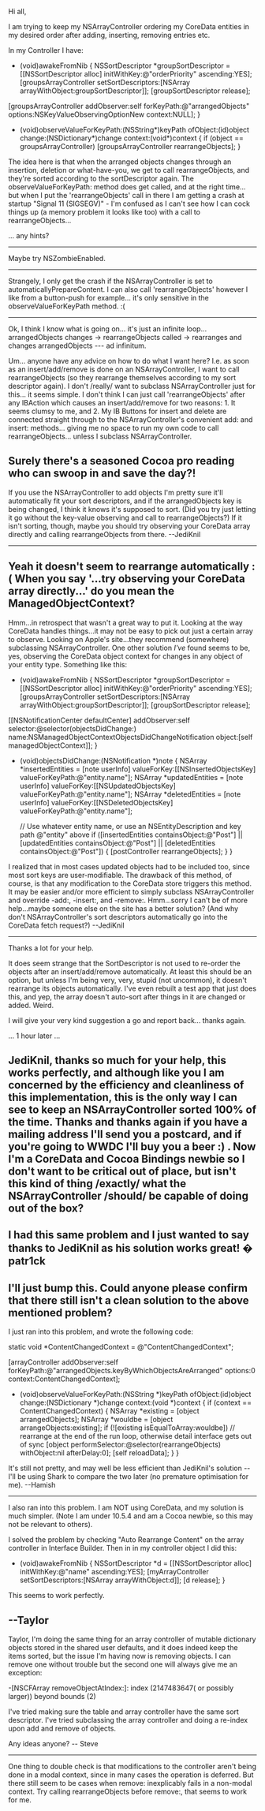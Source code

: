 

Hi all,

I am trying to keep my NSArrayController ordering my CoreData entities in my desired order after adding, inserting, removing entries etc.

In my Controller I have:

    
- (void)awakeFromNib
{
NSSortDescriptor *groupSortDescriptor = [[NSSortDescriptor alloc] initWithKey:@"orderPriority" ascending:YES];
[groupsArrayController setSortDescriptors:[NSArray arrayWithObject:groupSortDescriptor]];
[groupSortDescriptor release];

[groupsArrayController addObserver:self forKeyPath:@"arrangedObjects" options:NSKeyValueObservingOptionNew context:NULL];
}

- (void)observeValueForKeyPath:(NSString*)keyPath ofObject:(id)object change:(NSDictionary*)change context:(void*)context
{
if (object == groupsArrayController)
[groupsArrayController rearrangeObjects];
}


The idea here is that when the arranged objects changes through an insertion, deletion or what-have-you, we get to call rearrangeObjects, and they're sorted according to the sortDescriptor again. The observeValueForKeyPath: method does get called, and at the right time... but when I put the 'rearrangeObjects' call in there I am getting a crash at startup "Signal 11 (SIGSEGV)" - I'm confused as I can't see how I can cock things up (a memory problem it looks like too) with a call to rearrangeObjects...

... any hints?

----
Maybe try NSZombieEnabled.

----
Strangely, I only get the crash if the NSArrayController is set to automaticallyPrepareContent. I can also call 'rearrangeObjects' however I like from a button-push for example... it's only sensitive in the observeValueForKeyPath method. :(

----
Ok, I think I know what is going on... it's just an infinite loop... arrangedObjects changes -> rearrangeObjects called -> rearranges and changes arrangedObjects --- ad infinitum.

Um... anyone have any advice on how to do what I want here? I.e. as soon as an insert/add/remove is done on an NSArrayController, I want to call rearrangeObjects (so they rearrange themselves according to my sort descriptor again). I don't /really/ want to subclass NSArrayController just for this... it seems simple. I don't think I can just call 'rearrangeObjects' after any IBAction which causes an insert/add/remove for two reasons: 1. It seems clumsy to me, and 2. My IB Buttons for insert and delete are connected straight through to the NSArrayController's convenient add: and insert: methods... giving me no space to run my own code to call rearrangeObjects... unless I subclass NSArrayController.

Surely there's a seasoned Cocoa pro reading who can swoop in and save the day?!
----
If you use the NSArrayController to add objects I'm pretty sure it'll automatically fit your sort descriptors, and if the     arrangedObjects key is being changed, I think it knows it's supposed to sort. (Did you try just letting it go without the key-value observing and call to     rearrangeObjects?) If it isn't sorting, though, maybe you should try observing your CoreData array directly and calling     rearrangeObjects from there. --JediKnil

----

Yeah it doesn't seem to rearrange automatically :(
When you say '...try observing your CoreData array directly...' do you mean the ManagedObjectContext?
----
Hmm...in retrospect that wasn't a great way to put it. Looking at the way CoreData handles things...it may not be easy to pick out just a certain array to observe. Looking on Apple's site...they recommend (somewhere) subclassing NSArrayController. One other solution *I've* found seems to be, yes, observing the CoreData object context for changes in any object of your entity type. Something like this:
    
- (void)awakeFromNib
{
NSSortDescriptor *groupSortDescriptor = [[NSSortDescriptor alloc] initWithKey:@"orderPriority" ascending:YES];
[groupsArrayController setSortDescriptors:[NSArray arrayWithObject:groupSortDescriptor]];
[groupSortDescriptor release];

[[NSNotificationCenter defaultCenter] addObserver:self selector:@selector(objectsDidChange:) name:NSManagedObjectContextObjectsDidChangeNotification object:[self managedObjectContext]];
}

- (void)objectsDidChange:(NSNotification *)note
{
    NSArray *insertedEntities = [note userInfo] valueForKey:[[NSInsertedObjectsKey] valueForKeyPath:@"entity.name"];
    NSArray *updatedEntities  = [note userInfo] valueForKey:[[NSUpdatedObjectsKey] valueForKeyPath:@"entity.name"];
    NSArray *deletedEntities  = [note userInfo] valueForKey:[[NSDeletedObjectsKey] valueForKeyPath:@"entity.name"];

     // Use whatever entity name, or use an NSEntityDescription and key path @"entity" above
    if ([insertedEntities containsObject:@"Post"] ||
        [updatedEntities containsObject:@"Post"] ||
        [deletedEntities containsObject:@"Post"])
    {
        [postController rearrangeObjects];
    }
}

I realized that in most cases updated objects had to be included too, since most sort keys are user-modifiable. The drawback of this method, of course, is that any modification to the CoreData store triggers this method. It may be easier and/or more efficient to simply subclass NSArrayController and override     -add:,     -insert:, and     -remove:. Hmm...sorry I can't be of more help...maybe someone else on the site has a better solution? (And why don't NSArrayController's sort descriptors automatically go into the CoreData fetch request?) --JediKnil

----

Thanks a lot for your help.

It does seem strange that the SortDescriptor is not used to re-order the objects after an insert/add/remove automatically. At least this should be an option, but unless I'm being very, very, stupid (not uncommon), it doesn't rearrange its objects automatically. I've even rebuilt a test app that just does this, and yep, the array doesn't auto-sort after things in it are changed or added. Weird.

I will give your very kind suggestion a go and report back... thanks again.

... 1 hour later ...

JediKnil, thanks so much for your help, this works perfectly, and although like you I am concerned by the efficiency and cleanliness of this implementation, this is the only way I can see to keep an NSArrayController sorted 100% of the time. Thanks and thanks again if you have a mailing address I'll send you a postcard, and if you're going to WWDC I'll buy you a beer :) . Now I'm a CoreData and Cocoa Bindings newbie so I don't want to be critical out of place, but isn't this kind of thing /exactly/ what the NSArrayController /should/ be capable of doing out of the box?
----

I had this same problem and I just wanted to say thanks to JediKnil as his solution works great! � patr1ck
----
I'll just bump this. Could anyone please confirm that there still isn't a clean solution to the above mentioned problem?
----
I just ran into this problem, and wrote the following code:
    
static void *ContentChangedContext = @"ContentChangedContext";

[arrayController addObserver:self forKeyPath:@"arrangedObjects.keyByWhichObjectsAreArranged" options:0 context:ContentChangedContext];

- (void)observeValueForKeyPath:(NSString *)keyPath ofObject:(id)object change:(NSDictionary *)change context:(void *)context
{
	if (context == ContentChangedContext)
	{
		NSArray *existing = [object arrangedObjects];
		NSArray *wouldbe = [object arrangeObjects:existing];
		if (![existing isEqualToArray:wouldbe])
			// rearrange at the end of the run loop, otherwise detail interface gets out of sync
			[object performSelector:@selector(rearrangeObjects) withObject:nil afterDelay:0];
		[self reloadData];
	}
}

It's still not pretty, and may well be less efficient than JediKnil's solution -- I'll be using Shark to compare the two later (no premature optimisation for me). --Hamish

----
I also ran into this problem.  I am NOT using CoreData, and my solution is much simpler.  (Note I am under 10.5.4 and am a Cocoa newbie, so this may not be relevant to others).

I solved the problem by checking "Auto Rearrange Content" on the array controller in Interface Builder.  Then in in my controller object I did this:

    
- (void)awakeFromNib
{
	NSSortDescriptor *d = [[NSSortDescriptor alloc] initWithKey:@"name" ascending:YES];
	[myArrayController setSortDescriptors:[NSArray arrayWithObject:d]];
	[d release];
}


This seems to work perfectly.

--Taylor
----
Taylor, I'm doing the same thing for an array controller of mutable dictionary objects stored in the shared user defaults, and it does indeed keep the items sorted, but the issue I'm having now is removing objects.  I can remove one without trouble but the second one will always give me an exception:

    
-[NSCFArray removeObjectAtIndex:]: index (2147483647( or possibly larger)) beyond bounds (2)


I've tried making sure the table and array controller have the same sort descriptor.  I've tried subclassing the array controller and doing a re-index upon add and remove of objects.

Any ideas anyone?
-- Steve

----
One thing to double check is that modifications to the controller aren't being done in a modal context, since in many cases the operation is deferred. But there still seem to be cases when remove: inexplicably fails in a non-modal context. Try calling rearrangeObjects before remove:, that seems to work for me.

